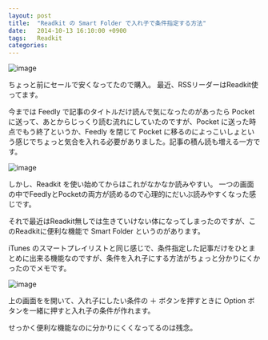 ```yaml
---
layout: post
title:  "Readkit の Smart Folder で入れ子で条件指定する方法"
date:   2014-10-13 16:10:00 +0900
tags:   Readkit
categories:
---
```


![image](https://lh3.googleusercontent.com/0qYUBYlFIXr5vCWQw_e2iVJ---CA6VlCPTQAKHNChhXd5gtCQc3-CZudICQOyC94GRptD0Z0l_ipKAYKbfirRTa6pWM1KHN45un4zRhBRMoXnLNgGdwnTf1CObo9JdniOBOW65-L-t32sNc71Wfj3nY9i7jf2ZmS7iRAvKWM3hITjh8XSvOGwsp8WCHCdUSHBKjYO655xcLF1Z0IMd58PH3vhUwZMjQ2lfsN_r1sGO238t2uufZh_jUbM6cPosZJRUJYnbe8jJmtXMizdAw_oCX5d_gnlV2MWszdHFqzIxaU8pm3Ztiucyla05GpyJjLb5c3kwC4comhMPZSRWObv0ZLqdgMcH2Fwnza7tHGXcBYBMldrx9z2h-XgtQl3NxKJJM27ixK8JqP3uGaai4jOkCVQOyHnvluNMbG8Vbgh0vNoaLz0kNP09dDrH_MAujRw427b3ghP2zUb6BzXAAcbTY3yoGWAsfbYu1zFB76-KRGUyPiR7de0yskLuutAZf57KzQ6Tw_n_86IKyPF5vKPpicowb5AP29xjxO6rR-WdxvqvpuJCnxhi-sIUEB6eI_P2-lAA=w480-h292-no) 

ちょっと前にセールで安くなってたので購入。
最近、RSSリーダーはReadkit使ってます。

今までは Feedly で記事のタイトルだけ読んで気になったのがあったら Pocket に送って、あとからじっくり読む流れにしていたのですが、Pocket に送った時点でもう終了というか、Feedly を閉じて Pocket に移るのによっこいしょという感じでちょっと気合を入れる必要がありました。記事の積ん読も増える一方です。

![image](https://lh3.googleusercontent.com/jWD29yPjCmT38hAu3M_I1kjXcKzXDYALjBSE1VoIEoILBE8Vg5yAhI3a0wMq8SWG6-5bvfh8nEzpI9YASZl0HkaFWF_D6yiVPDPtxCoY9Wo2eg_Dz3QXubiyw-QmcMqMS5ThybLFahp1RoE6fwPlegf8Oy_XSiEiJrH2VFEDbOaiZgD5UkGl4AT1MuEEAo_BHJnXWLPdSOaAWmeb1_q0bxOl8nA9hASJTqlowDp2LYtD9pMN0KZnYsueglMhgqpUSFKemwBebifCr5FNbchbcGNtwO6rUpuZhBTQOs0WNmL7WXTV0UIbkbVNeKmuoUgVP57Ikiw_hVAgFSnov6SLRFmBxjI1-pJFSLzNT7I2EcDxPLcULlt9xznjd656Jvi0drS6XSiVhdVG1kfp-ux09JcFjr3NUY_23K5Kx67rvyoepDQNHcqNPmqQu-wK-LWfo7JOXIjf_LX83eDJEEN-vzbB2tMOaDmPMjIxyCB4LNgCys8Vdexa5Bt1wS_uQM9CXFszI1czqet2zNEgDyIm0m1Xx9pRlX6nu597etBKQqBABYsJvSAj3kPcLdSzxGn4odsc_Q=w254-h408-no)

しかし、Readkit を使い始めてからはこれがなかなか読みやすい。
一つの画面の中でFeedlyとPocketの両方が読めるので心理的にだいぶ読みやすくなった感じです。

それで最近はReadkit無しでは生きていけない体になってしまったのですが、このReadkitに便利な機能で Smart Folder というのがあります。

iTunes のスマートプレイリストと同じ感じで、条件指定した記事だけをひとまとめに出来る機能なのですが、条件を入れ子にする方法がちょっと分かりにくかったのでメモです。

![image](https://lh3.googleusercontent.com/6hRhkbSvDuLzftv4a4Esnxt1IEk54t8yp2j61tpN_fnJdchUer3Rq3m0gXJSGuPxhEpYNcuwQojLz8Fwt_8b488BWI37JZbGEBDxobnOFFa_cL6cmliea6Of5vkatqkHmV6dC_GJanx7ld0nBPi9UAhlDEfwnKFf8pVQDMDxwI6i2HODQRcfMFWlgqy7N6OpXnW3CRm2GhLob1BG_NsXN3gvTrj4BuNP8PWm5jTEGe5dOqmiq2dk2fl5XTvtqXcjpjOfbY3hjFd04n9SzOdJaGB6Uj6KgYPm9J9RyyG0KzVb3qPiZcJAZVpkrv4dZtHiSFrhAiYCderiF3FlzMUiXnQLKSmHsnCn1n2qqkh1Afo9jT5vw53kYbBlImAPu_pHZiv8kFVY9JTL5HcwRuhlUtlQ2NOb4jk2yC7iBW8H3qFW8nua2xkroD0b7NsaB9JmfWSBEgkIvlANeMeNZeXC8QmBYTX5gYUYJEkXC0b4GCD0HglslPw0GF2TswllB0xbF-0WkxX2gS-a1g00dm7LaoMovDYWBB2stdktUo058ovAI1VA7fmXXO_z_uf6BS_P9uSkow=w583-h355-no)
 
上の画面をを開いて、入れ子にしたい条件の ＋ ボタンを押すときに Option ボタンを一緒に押すと入れ子の条件が作れます。

せっかく便利な機能なのに分かりにくくなってるのは残念。 

